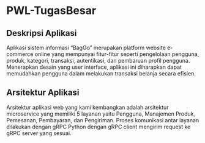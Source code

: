 # PWL-TugasBesar

## Deskripsi Aplikasi

Aplikasi sistem informasi “BagGo” merupakan platform website e-commerce online yang mempunyai fitur-fitur seperti pengelolaan pengguna, produk, kategori, transaksi, autentikasi, dan pembaruan profil pengguna. Menerapkan desain yang user interface, aplikasi ini diharapkan dapat memudahkan pengguna dalam melakukan transaksi belanja secara efisien.

## Arsitektur Aplikasi

Arsitektur aplikasi web yang kami kembangkan adalah arsitektur microservice yang memiliki 5 layanan yaitu Pengguna, Manajemen Produk, Pemesanan, Pembayaran, dan Pengiriman. Proses komunikasi antar layanan dilakukan dengan gRPC Python dengan gRPC client mengirim request ke gRPC server yang sesuai.
